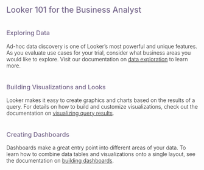 <h2 style="padding-bottom:0px;color:#76678b;font-weight:500">Looker 101 for the Business Analyst</h2>

<h3 style="font-weight:500;padding-top:15px;color:#76678b;">Exploring Data</h3>
<p style="font-weight: 300">Ad-hoc data discovery is one of Looker’s most powerful and unique features. As you evaluate use cases for your trial, consider what business areas you would like to  explore. Visit our documentation on <a href="http://www.looker.com/docs/exploring-data/exploring-data" style="text-decoration:underline" target="_new">data exploration</a> to learn more.</p>


<h3 style="font-weight:500;padding-top:15px;color:#76678b;">Building Visualizations and Looks</h3>
<p style="font-weight: 300">Looker makes it easy to create graphics and charts based on the results of a query. For details on how to build and customize visualizations, check out the documentation on <a href="http://www.looker.com/docs/exploring-data/visualizing-query-results" style="text-decoration:underline" target="_new">visualizing query results</a>.</p>

<h3 style="font-weight:500;padding-top:15px;color:#76678b;">Creating Dashboards</h3>
<p style="font-weight: 300">Dashboards make a great entry point into different areas of your data. To learn how to combine data tables and visualizations onto a single layout, see the documentation on <a href="http://www.looker.com/docs/exploring-data/building-dashboards" style="text-decoration:underline" target="_new">building dashboards</a>.</p>

